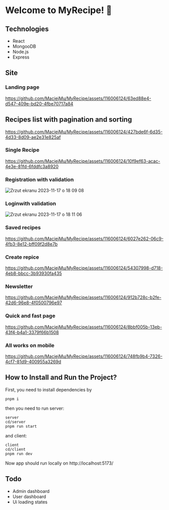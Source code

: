 # Welcome to MyRecipe! 👋

## Technologies

* React
* MongooDB
* Node.js
* Express

## Site

### Landing page

https://github.com/MaciejMu/MyRecipe/assets/116006124/63ed88e4-d547-409e-bd20-4fbe70717a84

## Recipes list with pagination and sorting

https://github.com/MaciejMu/MyRecipe/assets/116006124/427bde6f-6d35-4d33-8d09-ae2e31e825af

### Single Recipe

https://github.com/MaciejMu/MyRecipe/assets/116006124/10f9ef63-acac-4e3e-81fd-6fddfc3a8920

### Registration with validation

![Zrzut ekranu 2023-11-17 o 18 09 08](https://github.com/MaciejMu/MyRecipe/assets/116006124/4fc50a84-013d-42b2-a55c-0d9208435b96)

### Loginwith validation

![Zrzut ekranu 2023-11-17 o 18 11 06](https://github.com/MaciejMu/MyRecipe/assets/116006124/6199070d-3100-47e1-a199-0c93481f34fd)

### Saved recipes

https://github.com/MaciejMu/MyRecipe/assets/116006124/6027e262-06c9-4fb3-8e12-bff09f2d8e7b

### Create repice

https://github.com/MaciejMu/MyRecipe/assets/116006124/54307998-d718-4eb8-bbcc-3b93930fa435

### Newsletter

https://github.com/MaciejMu/MyRecipe/assets/116006124/912b728c-b2fe-42d6-96e8-4f0500796e97

### Quick and fast page

https://github.com/MaciejMu/MyRecipe/assets/116006124/8bbf005b-13eb-43f4-b4a1-3379f66b1508

### All works on mobile

https://github.com/MaciejMu/MyRecipe/assets/116006124/748fb9b4-7326-4cf7-81d9-400955a3269d

## How to Install and Run the Project?

First, you need to install dependencies by
```
pnpm i
```

then you need to run server:
```
server
cd/server
pnpm run start
```

and client:
```
client
cd/client
pnpm run dev
```

Now app should run locally on http://localhost:5173/

## Todo

* Admin dashboard
* User dashboard
* Ui loading states
